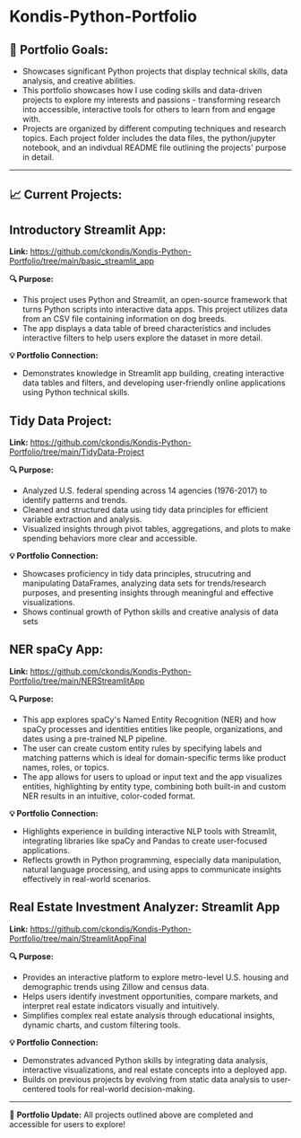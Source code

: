 # Kondis-Python-Portfolio

## 📌 Portfolio Goals:

- Showcases significant Python projects that display technical skills, data analysis, and creative abilities.
- This portfolio showcases how I use coding skills and data-driven projects to explore my interests and passions - transforming research into accessible, interactive tools for others to learn from and engage with.
- Projects are organized by different computing techniques and research topics. Each project folder includes the data files, the python/jupyter notebook, and an indivdual README file outlining the projects' purpose in detail. 

---
## 📈 Current Projects: 

## Introductory Streamlit App:
**Link:** https://github.com/ckondis/Kondis-Python-Portfolio/tree/main/basic_streamlit_app

**🔍 Purpose:**
- This project uses Python and Streamlit, an open-source framework that turns Python scripts into interactive data apps. This project utilizes data from an CSV file containing information on dog breeds.
- The app displays a data table of breed characteristics and includes interactive filters to help users explore the dataset in more detail.

**💡 Portfolio Connection:**
- Demonstrates knowledge in Streamlit app building, creating interactive data tables and filters, and developing user-friendly online applications using Python technical skills. 

## Tidy Data Project:
**Link:** https://github.com/ckondis/Kondis-Python-Portfolio/tree/main/TidyData-Project

**🔍 Purpose:**
- Analyzed U.S. federal spending across 14 agencies (1976-2017) to identify patterns and trends.
- Cleaned and structured data using tidy data principles for efficient variable extraction and analysis.
- Visualized insights through pivot tables, aggregations, and plots to make spending behaviors more clear and accessible.

**💡 Portfolio Connection:**
  - Showcases proficiency in tidy data principles, strucutring and manipulating DataFrames, analyzing data sets for trends/research purposes, and presenting insights through meaningful and effective visualizations.
  - Shows continual growth of Python skills and creative analysis of data sets

## NER spaCy App:
**Link:** https://github.com/ckondis/Kondis-Python-Portfolio/tree/main/NERStreamlitApp

**🔍 Purpose:**
- This app explores spaCy's Named Entity Recognition (NER) and how spaCy processes and identities entities like people, organizations, and dates using a pre-trained NLP pipeline.
- The user can create custom entity rules by specifying labels and matching patterns which is ideal for domain-specific terms like product names, roles, or topics.
- The app allows for users to upload or input text and the app visualizes entities, highlighting by entity type, combining both built-in and custom NER results in an intuitive, color-coded format.

**💡 Portfolio Connection:**
- Highlights experience in building interactive NLP tools with Streamlit, integrating libraries like spaCy and Pandas to create user-focused applications.
- Reflects growth in Python programming, especially data manipulation, natural language processing, and using apps to communicate insights effectively in real-world scenarios.

## Real Estate Investment Analyzer: Streamlit App
**Link:** https://github.com/ckondis/Kondis-Python-Portfolio/tree/main/StreamlitAppFinal

**🔍 Purpose:**
- Provides an interactive platform to explore metro-level U.S. housing and demographic trends using Zillow and census data.
- Helps users identify investment opportunities, compare markets, and interpret real estate indicators visually and intuitively.
- Simplifies complex real estate analysis through educational insights, dynamic charts, and custom filtering tools.

**💡 Portfolio Connection:**
- Demonstrates advanced Python skills by integrating data analysis, interactive visualizations, and real estate concepts into a deployed app.
- Builds on previous projects by evolving from static data analysis to user-centered tools for real-world decision-making.
---
📢 **Portfolio Update:** All projects outlined above are completed and accessible for users to explore!

